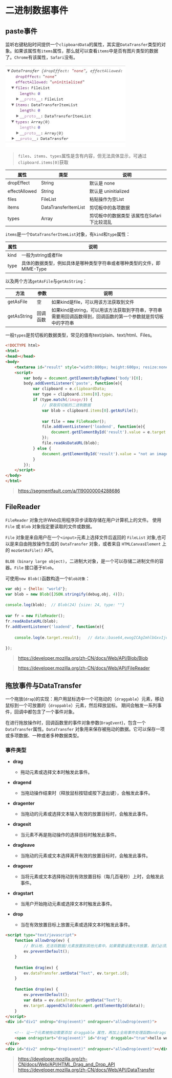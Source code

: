 # 二进制数据事件

## paste事件

监听右键粘贴时间提供一个`clipboardData`的属性，其实是`DataTransfer`类型的对象。如果该属性有`items`属性，那么就可以查看`items`中是否有图片类型的数据了。`Chrome`有该属性，`Safari`没有。

![DataTransfer](img/DataTransfer.jpg)

> `files`、`items`、`types`属性是含有内容，但无法具体显示，可通过`clipboard.items[0]`获取


属性	|类型	|说明
-----|-------|-----------
dropEffect	|String	|默认是 none
effectAllowed	|String	|默认是 uninitialized
files	|FileList	|粘贴操作为空List
items	|DataTransferItemList|	剪切板中的各项数据
types|	Array	|剪切板中的数据类型 该属性在Safari下比较混乱

`items`是一个`DataTransferItemList`对象，有`kind`和`type`属性：


属性	|说明
-----|-------
kind	|一般为string或者file
type	|具体的数据类型，例如具体是哪种类型字符串或者哪种类型的文件，即MIME-Type

以及两个方法`getAsFile`与`getAsString`：

方法	|参数	|说明
-----|------|---------
getAsFile|	空	|如果kind是file，可以用该方法获取到文件
getAsString	|回调函数	|如果kind是string，可以用该方法获取到字符串，字符串需要用回调函数得到，回调函数的第一个参数就是剪切板中的字符串


一般`types`是剪切板的数据类型，常见的值有text/plain、text/html、Files。

```html
<!DOCTYPE html>
<html>
<head></head>
<body>
    <textarea id="result" style="width:800px; height:600px; resize:none"></textarea>
    <script>
        var body = document.getElementsByTagName('body')[0];
        body.addEventListener('paste', function(e){
            var clipboard = e.clipboardData;
            var type = clipboard.items[0].type;
            if (type.match(/image/)) {
                // 获取剪切板的二进制数据
                var blob = clipboard.items[0].getAsFile();

                var file = new FileReader();
                file.addEventListener('loadend', function(e){
                    document.getElementById('result').value = e.target.result;
                });
                file.readAsDataURL(blob);
            } else {
                document.getElementById('result').value = "not an image\ntype: " + type + "\n\n";
            }
        });
    </script>
</body>
</html>
```
> https://segmentfault.com/a/1190000004288686


## FileReader

`FileReader` 对象允许Web应用程序异步读取存储在用户计算机上的文件。
使用 `File` 或 `Blob` 对象指定要读取的文件或数据。

`File` 对象是来自用户在一个`<input>`元素上选择文件后返回的 `FileList` 对象,也可以是来自由拖放操作生成的 `DataTransfer` 对象，或者来自 `HTMLCanvasElement` 上的 `mozGetAsFile()` API。

`BLOB (binary large object)`，二进制大对象，是一个可以存储二进制文件的容器。`File` 接口基于`Blob`。

可使用`new Blob()`函数构造一个`Blob对象`：

```js
var obj = {hello: "world"};
var blob = new Blob([JSON.stringify(debug,obj, 4)]);

console.log(blob);  // Blob(24) {size: 24, type: ""}

var fr = new FileReader();
fr.readAsDataURL(blob);
fr.addEventListener('loadend', function(e){

    console.log(e.target.result);   // data:;base64,ewogICAgImhlbGxvIjogIndvcmxkIgp9

});
```
> https://developer.mozilla.org/zh-CN/docs/Web/API/Blob/Blob

> https://developer.mozilla.org/zh-CN/docs/Web/API/FileReader

## 拖放事件与DataTransfer

一个拖放(`drap`)的实现：用户用鼠标选中一个可拖动的（`draggable`）元素，移动鼠标到一个可放置的（`droppable`）元素，然后释放鼠标。
期间会触发一系列事件，回调中都包含了一个事件对象。

在进行拖放操作时，回调函数里的事件对象参数(`DragEvent`)，包含一个`DataTransfer`属性。`DataTransfer` 对象用来保存被拖动的数据。它可以保存一项或多项数据、一种或者多种数据类型。


### 事件类型

 - **drag**
     - 拖动元素或选择文本时触发此事件。

 - **dragend**
     - 当拖动操作结束时（释放鼠标按钮或按下退出键），会触发此事件。

 - **dragenter**
     - 当拖动的元素或选择文本输入有效的放置目标时，会触发此事件。

 - **dragexit**
     - 当元素不再是拖动操作的选择目标时触发此事件。

 - **dragleave**
     - 当拖动的元素或文本选择离开有效的放置目标时，会触发此事件。

 - **dragover**
     - 当将元素或文本选择拖动到有效放置目标（每几百毫秒）上时，会触发此事件。

 - **dragstart**
     - 当用户开始拖动元素或选择文本时触发此事件。

 - **drop**
     - 当在有效放置目标上放置元素或选择文本时触发此事件。


```html
<script type="text/javascript">
    function allowDrop(ev) {
        // 默认地，无法将数据/元素放置到其他元素中。如果需要设置允许放置，我们必须阻止对元素的默认处理方式。
        ev.preventDefault();
    }

    function drag(ev) {
        ev.dataTransfer.setData("Text", ev.target.id);
    }

    function drop(ev) {
        ev.preventDefault();
        var data = ev.dataTransfer.getData("Text");
        ev.target.appendChild(document.getElementById(data));
    }
</script>
<div id="div1" ondrop="drop(event)" ondragover="allowDrop(event)">

    <!-- 让一个元素被拖动需要添加 draggable 属性，再加上全局事件处理函数ondragstart -->
    <span ondragstart="drag(event)" id="drag" draggable="true">hello world</span>
</div>
<div id="div2" ondrop="drop(event)" ondragover="allowDrop(event)"></div>
```

> https://developer.mozilla.org/zh-CN/docs/Web/API/HTML_Drag_and_Drop_API
> https://developer.mozilla.org/zh-CN/docs/Web/API/DataTransfer

